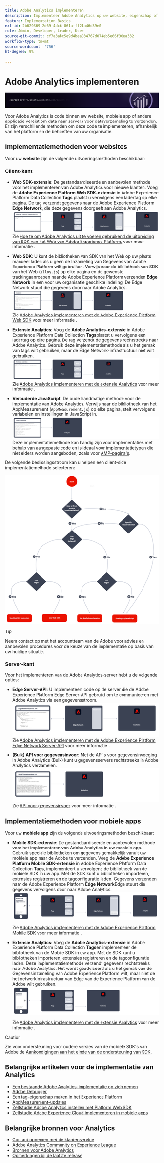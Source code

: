 ```yaml
---
title: Adobe Analytics implementeren
description: Implementeer Adobe Analytics op uw website, eigenschap of applicatie.
feature: Implementation Basics
exl-id: 2b629369-2d69-4dc6-861a-ff21a46d39e0
role: Admin, Developer, Leader, User
source-git-commit: cf7a3abc5e9d4bea834767d074eb5e66f30ea332
workflow-type: tm+mt
source-wordcount: '756'
ht-degree: 9%

---
```


# Adobe Analytics implementeren

![Banner](../../assets/doc_banner_implement.png)

Voor Adobe Analytics is code binnen uw website, mobiele app of andere applicatie vereist om data naar servers voor dataverzameling te verzenden. Er zijn verschillende methoden om deze code te implementeren, afhankelijk van het platform en de behoeften van uw organisatie.

## Implementatiemethoden voor websites

Voor uw **website** zijn de volgende uitvoeringsmethoden beschikbaar:

### Client-kant

* **Web SDK-extensie**: De gestandaardiseerde en aanbevolen methode voor het implementeren van Adobe Analytics voor nieuwe klanten. Voeg de **Adobe Experience Platform Web SDK-extensie** in Adobe Experience Platform Data Collection **Tags** plaatst u vervolgens een ladertag op elke pagina. De tag verzendt gegevens naar de Adobe Experience Platform **Edge Network**, die deze gegevens doorgeeft aan Adobe Analytics.
  ![Web SDK-extensie](./assets/websdk-extension-implementation.png)
Zie [Hoe te om Adobe Analytics uit te voeren gebruikend de uitbreiding van SDK van het Web van Adobe Experience Platform.](./aep-edge/overview.md) voor meer informatie .

* **Web SDK**: U kunt de bibliotheken van SDK van het Web op uw plaats manueel laden als u geen de Inzameling van Gegevens van Adobe Experience Platform wilt gebruiken. Verwijs naar de bibliotheek van SDK van het Web (`alloy.js`) op elke pagina en de gewenste trackingaanroepen naar de Adobe Experience Platform verzenden **Edge Network** in een voor uw organisatie geschikte indeling. De Edge Network stuurt die gegevens door naar Adobe Analytics.
  ![Web SDK](./assets/websdk-implementation.png)
Zie [Adobe Analytics implementeren met de Adobe Experience Platform Web SDK](./aep-edge/overview.md) voor meer informatie .

* **Extensie Analytics**: Voeg de **Adobe Analytics-extensie** in Adobe Experience Platform Data Collection **Tags**plaatst u vervolgens een ladertag op elke pagina. De tag verzendt de gegevens rechtstreeks naar Adobe Analytics. Gebruik deze implementatiemethode als u het gemak van tags wilt gebruiken, maar de Edge Network-infrastructuur niet wilt gebruiken.
  ![Adobe Analytics-extensie](./assets/analytics-extension-implementation.png)
Zie [Adobe Analytics implementeren met de extensie Analytics](launch/overview.md) voor meer informatie .

* **Verouderde JavaScript:** De oude handmatige methode voor de implementatie van Adobe Analytics. Verwijs naar de bibliotheek van het AppMeasurement (`AppMeasurement.js`) op elke pagina, stelt vervolgens variabelen en instellingen in JavaScript in.
  ![Adobe Analytics implementeren met behulp van Legacy JavaScript](./assets/appmeasurement-implementation.png)
Deze implementatiemethode kan handig zijn voor implementaties met behulp van aangepaste code en is ideaal voor implementatietypen die niet elders worden aangeboden, zoals voor [AMP-pagina&#39;s](other/amp.md).

De volgende beslissingsstroom kan u helpen een client-side implementatiemethode selecteren:

![Een beslissingsstructuur voor het selecteren van een implementatiemethode, zoals beschreven in deze sectie.](./assets/decision-tree.png)


>[!TIP]
>
>Neem contact op met het accountteam van de Adobe voor advies en aanbevolen procedures voor de keuze van de implementatie op basis van uw huidige situatie.

### Server-kant

Voor het implementeren van de Adobe Analytics-server hebt u de volgende opties:

* **Edge Server-API**: U implementeert code op de server die de Adobe Experience Platform Edge Server-API gebruikt om te communiceren met Adobe Analytics via een gegevensstroom.
  ![Implementatie op de server](assets/edge-network-server-api.svg)
Zie [Adobe Analytics implementeren met de Adobe Experience Platform Edge Network Server-API](/help/implement/aep-edge/server-api/overview.md) voor meer informatie .

* **(Bulk) API voor gegevensinvoer**: Met de API&#39;s voor gegevensinvoeging in Adobe Analytics (Bulk) kunt u gegevensservers rechtstreeks in Adobe Analytics verzamelen.
  ![API&#39;s voor gegevensinvoeging](assets/analytics-apis.png)
Zie [API voor gegevensinvoer](../import/c-data-insertion-api/c-data-insertion-api.md) voor meer informatie .

## Implementatiemethoden voor mobiele apps

Voor uw **mobiele app** zijn de volgende uitvoeringsmethoden beschikbaar:

* **Mobile SDK-extensie**: De gestandaardiseerde en aanbevolen methode voor het implementeren van Adobe Analytics in uw mobiele app. Gebruik speciale bibliotheken om gegevens gemakkelijk vanuit uw mobiele app naar de Adobe te verzenden. Voeg de **Adobe Experience Platform Mobile SDK-extensie** in Adobe Experience Platform Data Collection **Tags**, implementeert u vervolgens de bibliotheek van de mobiele SDK in uw app. Met de SDK kunt u bibliotheken importeren, extensies registreren en de tagconfiguratie laden. Gegevens verzenden naar de Adobe Experience Platform **Edge Network**Edge stuurt die gegevens vervolgens door naar Adobe Analytics.
  ![Mobile SDK-extensie](./assets/mobilesdk-extension.png)

  Zie [Adobe Analytics implementeren met de Adobe Experience Platform Mobile SDK](../implement/aep-edge/mobile-sdk/overview.md) voor meer informatie .

* **Extensie Analytics**: Voeg de **Adobe Analytics-extensie** in Adobe Experience Platform Data Collection **Tags**en implementeer de bibliotheek van de Mobile SDK in uw app. Met de SDK kunt u bibliotheken importeren, extensies registreren en de tagconfiguratie laden. Deze implementatiemethode verzendt gegevens rechtstreeks naar Adobe Analytics. Het wordt geadviseerd als u het gemak van de Gegevensinzameling van Adobe Experience Platform wilt, maar niet de het netwerkinfrastructuur van Edge van de Experience Platform van de Adobe wilt gebruiken.
  ![Extensie Analytics](./assets/mobilesdk-analytics-extension.png)

  Zie [Adobe Analytics implementeren met de extensie Analytics](../implement/aep-edge/mobile-sdk/overview.md) voor meer informatie .


>[!CAUTION]
>
>Zie voor ondersteuning voor oudere versies van de mobiele SDK&#39;s van Adobe de [Aankondigingen aan het einde van de ondersteuning van SDK](https://developer.adobe.com/client-sdks/resources/sdks-end-of-support/).

## Belangrijke artikelen voor de implementatie van Analytics

* [Een bestaande Adobe Analytics-implementatie op zich nemen](/help/implement/prepare/existing-implementation.md)
* [Adobe Debugger](validate/debugger.md)
* [Een tag-eigenschap maken in het Experience Platform](launch/create-analytics-property.md)
* [AppMeasurement-updates](appmeasurement-updates.md)
* [Zelfstudie Adobe Analytics instellen met Platform Web SDK](https://experienceleague.adobe.com/docs/platform-learn/implement-web-sdk/applications-setup/setup-analytics.html)
* [Zelfstudie Adobe Experience Cloud implementeren in mobiele apps](https://experienceleague.adobe.com/docs/platform-learn/implement-mobile-sdk/overview.html)


## Belangrijke bronnen voor Analytics

* [Contact opnemen met de klantenservice](https://experienceleague.adobe.com/?support-solution=Analytics&amp;lang=nl#support)
* [Adobe Analytics Community on Experience League](https://experienceleaguecommunities.adobe.com/t5/adobe-analytics/ct-p/adobe-analytics-community)
* [Bronnen voor Adobe Analytics](https://experienceleaguecommunities.adobe.com/t5/adobe-analytics-discussions/adobe-analytics-resources/m-p/276666)
* [Opmerkingen bij de laatste release](../release-notes/latest.md)
